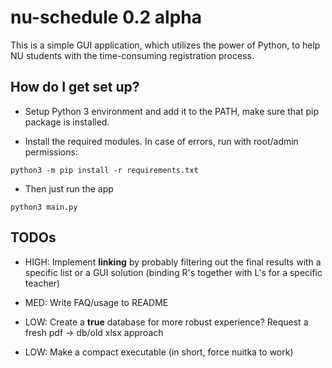 # nu-schedule 0.2 alpha #

This is a simple GUI application, which utilizes the power of Python, to help NU students with the time-consuming registration process.

## How do I get set up? ##

* Setup Python 3 environment and add it to the PATH, make sure that pip package is installed.

* Install the required modules. In case of errors, run with root/admin permissions:
```
python3 -m pip install -r requirements.txt
```

* Then just run the app
```
python3 main.py
```

## TODOs ##

* HIGH: Implement __linking__ by probably filtering out the final results with a specific list or a GUI solution (binding R's together with L's for a specific teacher)

* MED: Write FAQ/usage to README

* LOW: Create a __true__ database for more robust experience? Request a fresh pdf -> db/old xlsx approach
	 
* LOW: Make a compact executable (in short, force nuitka to work)
